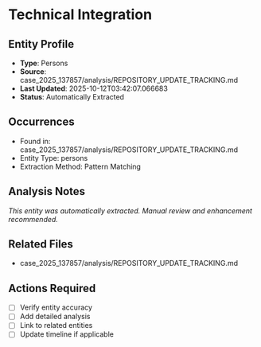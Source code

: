# Technical Integration

## Entity Profile
- **Type**: Persons
- **Source**: case_2025_137857/analysis/REPOSITORY_UPDATE_TRACKING.md
- **Last Updated**: 2025-10-12T03:42:07.066683
- **Status**: Automatically Extracted

## Occurrences
- Found in: case_2025_137857/analysis/REPOSITORY_UPDATE_TRACKING.md
- Entity Type: persons
- Extraction Method: Pattern Matching

## Analysis Notes
*This entity was automatically extracted. Manual review and enhancement recommended.*

## Related Files
- case_2025_137857/analysis/REPOSITORY_UPDATE_TRACKING.md

## Actions Required
- [ ] Verify entity accuracy
- [ ] Add detailed analysis
- [ ] Link to related entities
- [ ] Update timeline if applicable
